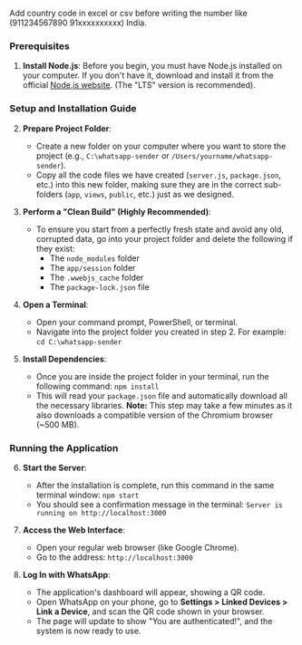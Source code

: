 Add country code in excel or csv before writing the number like (911234567890  91xxxxxxxxxx) India.

### Prerequisites

1.  **Install Node.js**: Before you begin, you must have Node.js installed on your computer. If you don't have it, download and install it from the official [Node.js website](https://nodejs.org/). (The "LTS" version is recommended).

### Setup and Installation Guide

2.  **Prepare Project Folder**:
    * Create a new folder on your computer where you want to store the project (e.g., `C:\whatsapp-sender` or `/Users/yourname/whatsapp-sender`).
    * Copy all the code files we have created (`server.js`, `package.json`, etc.) into this new folder, making sure they are in the correct sub-folders (`app`, `views`, `public`, etc.) just as we designed.

3.  **Perform a "Clean Build" (Highly Recommended)**:
    * To ensure you start from a perfectly fresh state and avoid any old, corrupted data, go into your project folder and delete the following if they exist:
        * The `node_modules` folder
        * The `app/session` folder
        * The `.wwebjs_cache` folder
        * The `package-lock.json` file

4.  **Open a Terminal**:
    * Open your command prompt, PowerShell, or terminal.
    * Navigate into the project folder you created in step 2. For example:
        `cd C:\whatsapp-sender`

5.  **Install Dependencies**:
    * Once you are inside the project folder in your terminal, run the following command:
        `npm install`
    * This will read your `package.json` file and automatically download all the necessary libraries. **Note:** This step may take a few minutes as it also downloads a compatible version of the Chromium browser (~500 MB).

### Running the Application

6.  **Start the Server**:
    * After the installation is complete, run this command in the same terminal window:
        `npm start`
    * You should see a confirmation message in the terminal: `Server is running on http://localhost:3000`

7.  **Access the Web Interface**:
    * Open your regular web browser (like Google Chrome).
    * Go to the address: `http://localhost:3000`

8.  **Log In with WhatsApp**:
    * The application's dashboard will appear, showing a QR code.
    * Open WhatsApp on your phone, go to **Settings > Linked Devices > Link a Device**, and scan the QR code shown in your browser.
    * The page will update to show "You are authenticated!", and the system is now ready to use.
